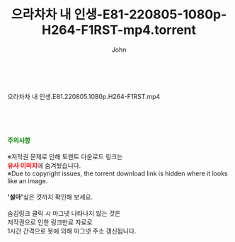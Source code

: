 ﻿---
layout: post
title:  "으라차차 내 인생-E81-220805-1080p-H264-F1RST-mp4.torrent"
author: John
categories: [ 드라마 ]
tags: [  ]
image:  
description: "으라차차 내 인생-E81-220805-1080p-H264-F1RST-mp4 torrent 정보 공유"
toc: true
toc_sticky: true
---

<br>
<div class="view-img">
<a class="view_image" href="http://torrentmobile60.com/bbs/view_image.php?fn=%2Fdata%2Ffile%2Fdrama%2F3735182707_X7vsF0fQ_0d918cd421294ebb1fe789b3aa83bef129f609c7.jpg" target="_blank"><img alt="" class="img-tag" content="http://torrentmobile60.com/data/file/drama/3735182707_X7vsF0fQ_0d918cd421294ebb1fe789b3aa83bef129f609c7.jpg" itemprop="image" src="http://torrentmobile60.com/data/file/drama/thumb-3735182707_X7vsF0fQ_0d918cd421294ebb1fe789b3aa83bef129f609c7_835x2212.jpg"/></a></div><div class="view-content" itemprop="description">
<p>으라차차 내 인생.E81.220805.1080p.H264-F1RST.mp4<br/></p> </div>
    
<br><br><br>
<p data-ke-size="size16"><b><span style="color: green;">주의사항</span></b><br /><br />※저작권 문제로 인해 토렌트 다운로드 링크는<br /><b><span style="color: red;">유사 이미지</span></b>에 숨겨뒀습니다.<br />※Due to copyright issues, the torrent download link is hidden where it looks like an image.<br /><br /><b>'설마'</b>싶은 것까지 확인해 보세요.<br /><br />숨김링크 클릭 시 마그넷 나타나지 않는 것은<br />저작권으로 인한 링크만료 자료로<br />1시간 간격으로 봇에 의해 마그넷 주소 갱신됩니다.</p>
